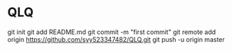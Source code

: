 QLQ
===
git init
git add README.md
git commit -m "first commit"
git remote add origin https://github.com/syy523347482/QLQ.git
git push -u origin master
